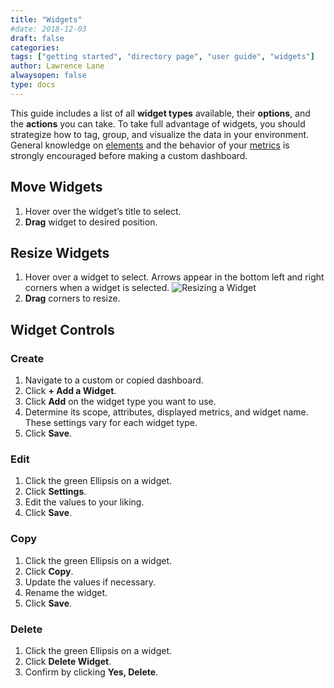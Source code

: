 ```yaml
---
title: "Widgets"
#date: 2018-12-03
draft: false
categories:
tags: ["getting started", "directory page", "user guide", "widgets"]
author: Lawrence Lane
alwaysopen: false
type: docs
---
```

This guide includes a list of all **widget types** available, their **options**, and the **actions** you can take. To take full advantage of widgets, you should strategize how to tag, group, and visualize the data in your environment. General knowledge on [elements][1] and the behavior of your [metrics][2] is strongly encouraged before making a custom dashboard.

## Move Widgets
1. Hover over the widget’s title to select.
2. **Drag** widget to desired position.

## Resize Widgets
1. Hover over a widget to select. Arrows appear in the bottom left and right corners when a widget is selected.
![Resizing a Widget](/images/_index/resizing-a-widget.png)
2. **Drag** corners to resize.

## Widget Controls

### Create
1. Navigate to a custom or copied dashboard.
2. Click **+ Add a Widget**.
3. Click **Add** on the widget type you want to use.
4. Determine its scope, attributes, displayed metrics, and widget name. These settings vary for each widget type.
5. Click **Save**.

### Edit
1. Click the green Ellipsis on a widget.
2. Click **Settings**.
3. Edit the values to your liking.
4. Click **Save**.

### Copy
1. Click the green Ellipsis on a widget.
2. Click **Copy**.
3. Update the values if necessary.
4. Rename the widget.
5. Click **Save**.

### Delete
1. Click the green Ellipsis on a widget.
2. Click **Delete Widget**.
3. Confirm by clicking **Yes, Delete**.


[1]:/capacity-monitoring/inventory/
[2]:/capacity-monitoring/metrics/
